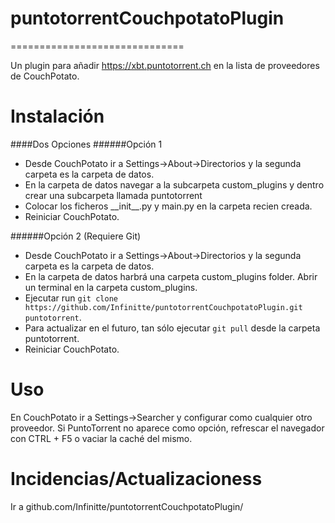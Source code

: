 # puntotorrentCouchpotatoPlugin
==============================

Un plugin para añadir https://xbt.puntotorrent.ch en la lista de proveedores de CouchPotato.


Instalación
===========

####Dos Opciones 
######Opción 1
  - Desde CouchPotato ir a Settings->About->Directorios y la segunda carpeta es la carpeta de datos.
  - En la carpeta de datos navegar a la subcarpeta custom\_plugins y dentro crear una subcarpeta llamada puntotorrent
  - Colocar los ficheros \_\_init\_\_.py y main.py en la carpeta recien creada.
  - Reiniciar CouchPotato.

######Opción 2 (Requiere Git)
  - Desde CouchPotato ir a Settings->About->Directorios y la segunda carpeta es la carpeta de datos.
  - En la carpeta de datos harbrá una carpeta custom\_plugins folder. Abrir un terminal en la carpeta custom\_plugins.
  - Ejecutar run `git clone https://github.com/Infinitte/puntotorrentCouchpotatoPlugin.git puntotorrent`.
  - Para actualizar en el futuro, tan sólo ejecutar `git pull` desde la carpeta puntotorrent.
  - Reiniciar CouchPotato.


Uso
===========
En CouchPotato ir a Settings->Searcher y configurar como cualquier otro proveedor. Si PuntoTorrent no aparece como opción, refrescar el navegador con CTRL + F5 o vaciar la caché del mismo.


Incidencias/Actualizacioness
===========
Ir a github.com/Infinitte/puntotorrentCouchpotatoPlugin/
